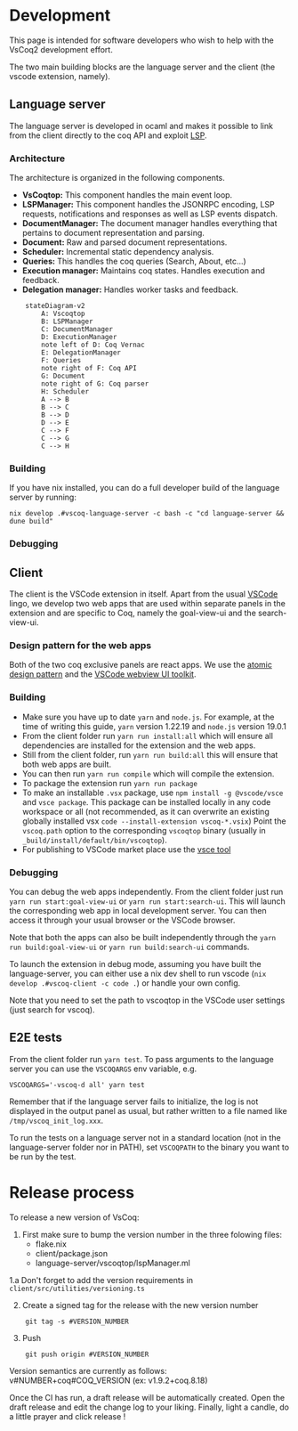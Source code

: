 # Development 

This page is intended for software developers who wish to help with the VsCoq2 development effort. 

The two main building blocks are the language server and the client (the vscode extension, namely). 

## Language server

The language server is developed in ocaml and makes it possible to link from the client directly to the coq API and exploit [LSP](https://microsoft.github.io/language-server-protocol/specifications/lsp/3.17/specification/). 

### Architecture 

The architecture is organized in the following components.
* **VsCoqtop:** This component handles the main event loop.
* **LSPManager:** This component handles the JSONRPC encoding, LSP requests, notifications and responses as well as LSP events dispatch.
* **DocumentManager:** The document manager handles everything that pertains to document representation and parsing.
* **Document:** Raw and parsed document representations.
* **Scheduler:** Incremental static dependency analysis.
* **Queries:** This handles the coq queries (Search, About, etc...)
* **Execution manager:** Maintains coq states. Handles execution and feedback.
* **Delegation manager:** Handles worker tasks and feedback.

```mermaid
    stateDiagram-v2
        A: Vscoqtop
        B: LSPManager
        C: DocumentManager
        D: ExecutionManager
        note left of D: Coq Vernac
        E: DelegationManager
        F: Queries
        note right of F: Coq API
        G: Document
        note right of G: Coq parser
        H: Scheduler
        A --> B
        B --> C
        B --> D
        D --> E
        C --> F
        C --> G
        C --> H
```

### Building

If you have nix installed, you can do a full developer build of the language server by running:

```
nix develop .#vscoq-language-server -c bash -c "cd language-server && dune build"
```

### Debugging

## Client 

The client is the VSCode extension in itself. Apart from the usual [VSCode](https://code.visualstudio.com/api) lingo, we develop two web apps that are used within separate panels in the extension and are specific to Coq, namely the goal-view-ui and the search-view-ui.

### Design pattern for the web apps

Both of the two coq exclusive panels are react apps. We use the [atomic design pattern](https://atomicdesign.bradfrost.com/table-of-contents/) and the [VSCode webview UI toolkit](https://github.com/microsoft/vscode-webview-ui-toolkit). 

### Building 

* Make sure you have up to date `yarn` and `node.js`. For example, at the time of writing this guide, `yarn` version 1.22.19 and `node.js` version 19.0.1
* From the client folder run `yarn run install:all` which will ensure all dependencies are installed for the extension and the web apps. 
* Still from the client folder, run `yarn run build:all`  this will ensure that both web apps are built. 
* You can then run `yarn run compile` which will compile the extension.
* To package the extension run `yarn run package`
* To make an installable `.vsx` package, use `npm install -g @vscode/vsce` and `vsce package`.
  This package can be installed locally in any code workspace or all (not recommended, as it can overwrite an existing 
  globally installed vsx `code --install-extension vscoq-*.vsix`)
  Point the `vscoq.path` option to the corresponding `vscoqtop` binary (usually in `_build/install/default/bin/vscoqtop`).
* For publishing to VSCode market place use the [vsce tool](https://code.visualstudio.com/api/working-with-extensions/publishing-extension)

### Debugging 

You can debug the web apps independently. From the client folder just run `yarn run start:goal-view-ui` or `yarn run start:search-ui`. This will launch the corresponding web app in local development server. You can then access it through your usual browser or the VSCode browser. 

Note that both the apps can also be built independently through the `yarn run build:goal-view-ui` or `yarn run build:search-ui` commands. 

To launch the extension in debug mode, assuming you have built the language-server, you can either use a nix dev shell to run vscode (`nix develop .#vscoq-client -c code .`) or handle your own config.

Note that you need to set the path to vscoqtop in the VSCode user settings (just search for vscoq).

## E2E tests

From the client folder run `yarn test`. To pass arguments to the language
server you can use the `VSCOQARGS` env variable, e.g.

```shell
VSCOQARGS='-vscoq-d all' yarn test
```
Remember that if the language server fails to initialize, the log is not
displayed in the output panel as usual, but rather written to a file named
like `/tmp/vscoq_init_log.xxx`.

To run the tests on a language server not in a standard location (not in
the language-server folder nor in PATH), set `VSCOQPATH` to the binary you
want to be run by the test.

# Release process 

To release a new version of VsCoq: 

1. First make sure to bump the version number in the three folowing files: 
    - flake.nix
    - client/package.json
    - language-server/vscoqtop/lspManager.ml

1.a Don't forget to add the version requirements in `client/src/utilities/versioning.ts`
  
2. Create a signed tag for the release with the new version number 
```shell
    git tag -s #VERSION_NUMBER
```
3. Push
```shell 
    git push origin #VERSION_NUMBER
```

Version semantics are currently as follows: v#NUMBER+coq#COQ_VERSION (ex: v1.9.2+coq.8.18)

Once the CI has run, a draft release will be automatically created. Open the draft release and edit the change log to your liking.
Finally, light a candle, do a little prayer and click release !

